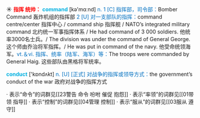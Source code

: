 ☀ <font color="red">**指挥 统帅：**</font>
<font color="sky blue">**command**</font> [kə'mɑːnd] 
<font color="#0070c0">n. 1 [C] 指挥部，司令部：</font>Bomber Command 轰炸机组的指挥部 <font color="#0070c0">2 [U] 对一支部队的指挥：</font>command centre/center 指挥中心 / command ship 指挥舰 / NATO’s integrated military command 北约统一军事指挥体系 / He had command of 3 000 soldiers. 他统率3000名士兵。/ The division was under the command of General George. 这个师由乔治将军指挥。/ He was put in command of the navy. 他受命统领海军。<font color="#0070c0">vt.＆vi. 指挥、统率（陆军、海军）等：</font>The troops were commanded by General Haig. 这些部队由黑格将军统率。

<font color="sky blue">**conduct**</font> ['kɒndʌkt] 
<font color="#0070c0">n. [U] [正式] 对战争的指挥或领导方式：</font>the government’s conduct of the war 政府对战争的指挥方式

· 表示“命令”的词群见[[23警告 命令 吩咐 催促 抱怨]]
· 表示“率领”的词群见[[01带领 指导]]
· 表示“控制”的词群见[[04管理 控制]]
· 表示“服从”的词群见[[03服从 遵守]]
